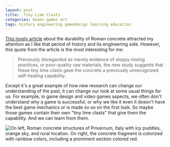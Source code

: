```yaml
---
layout: post
title:  Tiny Lime Clasts
categories: books games art
tags: history engineering gamedesign learning education
---
```


[This lovely article](https://news.mit.edu/2023/roman-concrete-durability-lime-casts-0106) about the durability of Roman concrete attracted my attention as I like that period of history and its engineering side. However, this quote from the article is the most interesting for me:

> Previously disregarded as merely evidence of sloppy mixing practices, or poor-quality raw materials, the new study suggests that these tiny lime clasts gave the concrete a previously unrecognized self-healing capability.

Except it's a great example of how new research can change our understanding of the past, it can change our look at some usual things for us. For example, in game design and video games aspects, we often don't understand why a game is successful, or why we like it even it doesn't have the best game mechanics or is made so so on the first look. So maybe those games contain their own "tiny lime clasts" that give them the capability. And we can learn from them.

![On left, Roman concrete structures of Privernum, Italy with icy puddles, orange sky, and rural location. On right, the concrete fragment is colorized with rainbow colors, including a prominent section colored red.](https://news.mit.edu/sites/default/files/styles/news_article__image_gallery/public/images/202301/MIT-RomanConcrete-01-press_0.jpg?itok=spLYxFni)